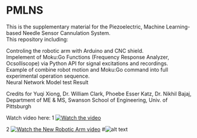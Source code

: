 # PMLNS

This is the supplementary material for the Piezoelectric, Machine Learning-based Needle Sensor Cannulation System.  
This repository including:

Controling the robotic arm with Arduino and CNC shield.  
Impelement of Moku:Go Functions (Frequency Response Analyzer, Ocsolliscope) via Python API for signal excitations and recordings.  
Example of combine robot motion and Moku:Go command into full experimental operation sequence.  
Neural Network Model test Result  

Credits for Yuqi Xiong, Dr. William Clark, Phoebe Esser Katz, Dr. Nikhil Bajaj, Department of ME & MS, Swanson School of Engineering, Univ. of Pittsburgh

Watch video here:
1 [![Watch the video](Test-Environment/RoboticArm.png)](https://www.youtube.com/shorts/WJw7CpcFpuY)

2 [![Watch the New Robotic Arm video]()](https://www.youtube.com/shorts/ZfwPjaRsHqM)
#![alt text](Test-Environment/RoboticArm.png)
